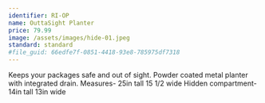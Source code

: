 ```yaml
---
identifier: RI-OP
name: OuttaSight Planter
price: 79.99
image: /assets/images/hide-01.jpeg
standard: standard
#file_guid: 66edfe7f-0851-4418-93e8-785975df7318
---
```

Keeps your packages safe and out of sight.
Powder coated metal planter with integrated drain.
Measures- 25in tall 15 1/2 wide
Hidden compartment- 14in tall 13in wide
